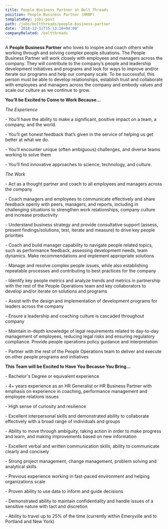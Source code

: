 ```yaml
---
title: People Business Partner at Bolt Threads
position: People Business Partner (HRBP)
templateKey: jobs-post
path: /jobs/boltthreads/people-business-partner
date: '2018-12-11T15:13:10+04:00'
companyRelated: /boltthreads
---
```

A **People Business Partner** who loves to inspire and coach others while working through and solving complex people situations. The People Business Partner will work closely with employees and managers across the company. They will contribute to the company’s people and leadership development initiatives and programs and look for ways to improve and/or iterate our programs and help our company scale. To be successful, this person must be able to develop relationships, establish trust and collaborate with employees and managers across the company and embody values and scale our culture as we continue to grow.

**You’ll be Excited to Come to Work Because…**

_The Experience_

\- You’ll have the ability to make a significant, positive impact on a team, a company, and the world.

\- You’ll get honest feedback that’s given in the service of helping us get better at what we do.

\- You’ll encounter unique (often ambiguous) challenges, and diverse teams working to solve them

\- You’ll find innovative approaches to science, technology, and culture.



_The Work_

\- Act as a thought partner and coach to all employees and managers across the company

\- Coach managers and employees to communicate effectively and share feedback openly with peers, managers, and reports, including in challenging situations to strengthen work relationships, company culture and increase productivity

\- Understand business strategy and provide consultative support (assess, present findings/solutions, test, iterate and measure) to drive key people priorities

\- Coach and build manager capability to navigate people related topics, such as performance feedback, assessing development needs, team dynamics. Make recommendations and implement appropriate solutions

\- Manage and resolve complex people issues, while also establishing repeatable processes and contributing to best practices for the company

\- Identify key people metrics and analyze trends and metrics in partnership with the rest of the People Operations team and key collaborators to develop and/or iterate on solutions and programs

\- Assist with the design and implementation of development programs for leaders across the company

\- Ensure a leadership and coaching culture is cascaded throughout company

\- Maintain in-depth knowledge of legal requirements related to day-to-day management of employees, reducing legal risks and ensuring regulatory compliance. Provide people operations policy guidance and interpretation

\- Partner with the rest of the People Operations team to deliver and execute on other people programs and initiatives



 **This Team will be Excited to Have You Because You Bring...**

\- Bachelor's Degree or equivalent experience

\- 4+ years experience as an HR Generalist or HR Business Partner with emphasis on experience in coaching, performance management and employee relations issues

\- High sense of curiosity and resilience

\- Excellent interpersonal skills and demonstrated ability to collaborate effectively with a broad range of individuals and groups

\- Ability to move through ambiguity, taking action in order to make progress and learn, and making improvements based on new information

\- Excellent verbal and written communication skills; ability to communicate clearly and concisely

\- Strong project management, change management, problem solving and analytical skills

\- Previous experience working in fast-paced environment and helping organizations scale

\- Proven ability to use data to inform and guide decisions

\- Demonstrated ability to maintain confidentiality and handle issues of a sensitive nature with tact and discretion

\- Ability to travel up to 25% of the time (currently within Emeryville and to Portland and New York)
